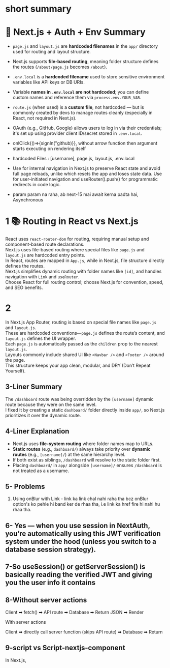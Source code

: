 # short summary
# 🧠 Next.js + Auth + Env Summary

- `page.js` and `layout.js` are **hardcoded filenames** in the `app/` directory used for routing and layout structure.
- Next.js supports **file-based routing**, meaning folder structure defines the routes (`/about/page.js` becomes `/about`).
- `.env.local` is a **hardcoded filename** used to store sensitive environment variables like API keys or DB URIs.
- Variable **names in `.env.local` are not hardcoded**; you can define custom names and reference them via `process.env.YOUR_VAR`.
- `route.js` (when used) is a **custom file**, not hardcoded — but is commonly created by devs to manage routes cleanly (especially in React, not required in Next.js).
- OAuth (e.g., GitHub, Google) allows users to log in via their credentials; it's set up using provider client ID/secret stored in `.env.local`.

- onlClick{()=>{signIn("github)}}, without arrow function then argument starts executing on rendering itself

- hardcoded Files : [username], page.js, layout.js, .env.local

- Use <Link> for internal navigation in Next.js to preserve React state and avoid full page reloads, unlike <a> which resets the app and loses state data. Use <Link> for user-initiated navigation and useRouter().push() for programmatic redirects in code logic.

- param param na raha, ab next-15 mai await kerna padta hai, Asynchronous

# 1 📚 Routing in React vs Next.js
React uses `react-router-dom` for routing, requiring manual setup and component-based route declarations.  
Next.js uses file-based routing where special files like `page.js` and `layout.js` are hardcoded entry points.  
In React, routes are mapped in `App.js`, while in Next.js, file structure directly defines the routes.  
Next.js simplifies dynamic routing with folder names like `[id]`, and handles navigation with `Link` and `useRouter`.  
Choose React for full routing control; choose Next.js for convention, speed, and SEO benefits.


# 2
In Next.js App Router, routing is based on special file names like `page.js` and `layout.js`.  
These are hardcoded conventions—`page.js` defines the route’s content, and `layout.js` defines the UI wrapper.  
Each `page.js` is automatically passed as the `children` prop to the nearest `layout.js`.  
Layouts commonly include shared UI like `<Navbar />` and `<Footer />` around the page.  
This structure keeps your app clean, modular, and DRY (Don’t Repeat Yourself).

## 3-Liner Summary
The `/dashboard` route was being overridden by the `[username]` dynamic route because they were on the same level.  
I fixed it by creating a static `dashboard/` folder directly inside `app/`, so Next.js prioritizes it over the dynamic route.  

## 4-Liner Explanation
- Next.js uses **file-system routing** where folder names map to URLs.  
- **Static routes** (e.g., `dashboard/`) always take priority over **dynamic routes** (e.g., `[username]/`) at the same hierarchy level.  
- If both exist as siblings, `/dashboard` will resolve to the static folder first.  
- Placing `dashboard/` in `app/` alongside `[username]/` ensures `/dashboard` is not treated as a username.  


## 5- Problems
1. Using onBlur with Link - link ka link chal nahi raha tha bcz onBlur option's ko pehle hi band ker de rhaa tha, i.e link ka href fire hi nahi hu rhaa tha.

## 6- Yes — when you use session in NextAuth, you’re automatically using this JWT verification system under the hood (unless you switch to a database session strategy).

## 7-So useSession() or getServerSession() is basically reading the verified JWT and giving you the user info it contains

## 8-Without server actions

Client ➡ fetch() ➡ API route ➡ Database ➡ Return JSON ➡ Render

With server actions

Client ➡ directly call server function (skips API route) ➡ Database ➡ Return


## 9-script vs Script-nextjs-component
In Next.js, <Script> is a built-in component for loading and optimizing external scripts with control over load timing (beforeInteractive, afterInteractive, lazyOnload).

<script> is the standard HTML tag for adding JavaScript, but it lacks Next.js’s built-in optimizations.

Use <Script> in Next.js when you want performance benefits and controlled execution, and plain <script> only for very basic inline or static use cases.


## pese input leta hai ye, 10 != ₹10 , but 1000 = ₹10
                                    {[1000, 2000, 3000].map((preset) => (
                                        <button
                                            key={preset}
                                            type="button"
                                            onClick={() => pay(preset)}
                                            className="flex-1 bg-orange-500 py-2 rounded hover:bg-orange-600"
                                        >
                                            ₹{preset}


## 